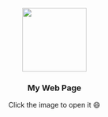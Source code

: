 <p align="center">
  <a href="https://botpanzer.github.io/Web/">
    <img src="https://github.com/BOTPanzer/Web/blob/main/Data/Images/linus.png" width="130">
  </a>
</p>

<h3 align="center">My Web Page</h3>

<p align="center">
  Click the image to open it 😄
</p>
